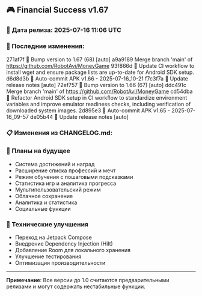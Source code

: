 ## 🎮 Financial Success v1.67

### 📅 Дата релиза: 2025-07-16 11:06 UTC

### 🔄 Последние изменения:
271af7f 🔖 Bump version to 1.67 (68) [auto]
a9a9189 Merge branch 'main' of https://github.com/RobotAvi/MoneyGame
93f866d 🔧 Update CI workflow to install wget and ensure package lists are up-to-date for Android SDK setup.
d6d8d3b 📱 Auto-commit APK v1.66 - 2025-07-16_10-21
f7c3f7a 📝 Update release notes [auto]
72ef757 🔖 Bump version to 1.66 (67) [auto]
ddc491c Merge branch 'main' of https://github.com/RobotAvi/MoneyGame
cd54dba 🔧 Refactor Android SDK setup in CI workflow to standardize environment variables and improve emulator readiness checks, including verification of downloaded system images.
2d895e3 📱 Auto-commit APK v1.65 - 2025-07-16_09-57
de05b44 📝 Update release notes [auto]

### 📋 Изменения из CHANGELOG.md:
### 🔮 Планы на будущее
- Система достижений и наград
- Расширение списка профессий и мечт
- Режим обучения с пошаговыми подсказками
- Статистика игр и аналитика прогресса
- Мультипользовательский режим
- Облачное сохранение
- Аналитика и статистика
- Социальные функции

### 🔧 Технические улучшения
- Переход на Jetpack Compose
- Внедрение Dependency Injection (Hilt)
- Добавление Room для локального хранения
- Улучшение тестирования
- Оптимизация производительности

---

**Примечание**: Все версии до 1.0 считаются предварительными релизами и могут содержать нестабильные функции.